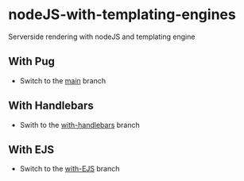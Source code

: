 # nodeJS-with-templating-engines
Serverside rendering with nodeJS and templating engine

## With ****Pug****
  - Switch to the [main](https://github.com/Sabinerobart/nodeJS-with-templating-engines/tree/main) branch

## With ****Handlebars****
  - Swith to the [with-handlebars](https://github.com/Sabinerobart/nodeJS-with-templating-engines/tree/with-handlebars) branch

## With ****EJS****
  - Switch to the [with-EJS](https://github.com/Sabinerobart/nodeJS-with-templating-engines/tree/with-EJS) branch